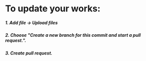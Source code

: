 <h1>To update your works:</h1>
<h5>1. Add file -> Upload files</h5>
<h5>2. Choose "Create a new branch for this commit and start a pull request.".</h5>
<h5>3. Create pull request.</h5>
